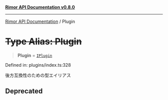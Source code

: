 [**Rimor API Documentation v0.8.0**](../README.md)

***

[Rimor API Documentation](../globals.md) / Plugin

# ~~Type Alias: Plugin~~

> **Plugin** = [`IPlugin`](../interfaces/IPlugin.md)

Defined in: plugins/index.ts:328

後方互換性のための型エイリアス

## Deprecated
